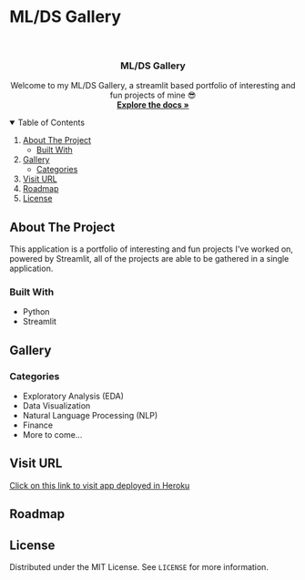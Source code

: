 # ML/DS Gallery

<!-- MAIN -->
<br />
<p align="center">
  <h3 align="center">ML/DS Gallery</h3>

  <p align="center">
    Welcome to my ML/DS Gallery, a streamlit based portfolio of interesting and fun projects of mine 😎
    <br />
    <a href="https://github.com/rolando-trevino/ml_ds_gallery"><strong>Explore the docs »</strong></a>
    <br />
  
  </p>
</p>

<!-- TABLE OF CONTENTS -->
<details open="open">
  <summary>Table of Contents</summary>
  <ol>
    <li>
      <a href="#about-the-project">About The Project</a>
      <ul>
        <li><a href="#built-with">Built With</a></li>
      </ul>
    </li>
    <li>
      <a href="#gallery">Gallery</a>
      <ul>
        <li><a href="#categories">Categories</a></li>
      </ul>
    </li>
    <li><a href="#usage">Visit URL</a></li>
    <li><a href="#roadmap">Roadmap</a></li>
    <li><a href="#license">License</a></li>
  </ol>
</details>

<!-- ABOUT THE PROJECT -->
## About The Project

This application is a portfolio of interesting and fun projects I've worked on, powered by Streamlit, all of the projects are able to be gathered in a single application.

### Built With

* Python
* Streamlit

<!-- Gallery -->
## Gallery

### Categories

* Exploratory Analysis (EDA)
* Data Visualization
* Natural Language Processing (NLP)
* Finance
* More to come...
  
<!-- VISIT URL -->
## Visit URL

<a href="https://ml-ds-gallery.herokuapp.com/">Click on this link to visit app deployed in Heroku</a>

<!-- ROADMAP -->
## Roadmap

<!-- LICENSE -->
## License

Distributed under the MIT License. See `LICENSE` for more information.
